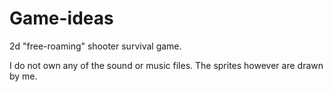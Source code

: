 # Game-ideas
2d "free-roaming" shooter survival game. 


I do not own any of the sound or music files. The sprites however are drawn by me.
